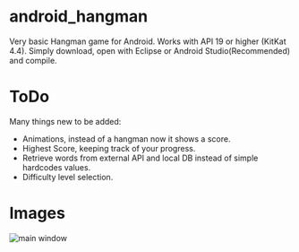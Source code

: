 android_hangman
===============

Very basic Hangman game for Android. Works with API 19 or higher (KitKat 4.4). Simply download, open with Eclipse or 
Android Studio(Recommended) and compile.

# ToDo
Many things new to be added:

* Animations, instead of a hangman now it shows a score.
* Highest Score, keeping track of your progress.
* Retrieve words from external API and local DB instead of simple hardcodes values.
* Difficulty level selection.

# Images
![main window](http://i57.tinypic.com/ixv8tj.png)
